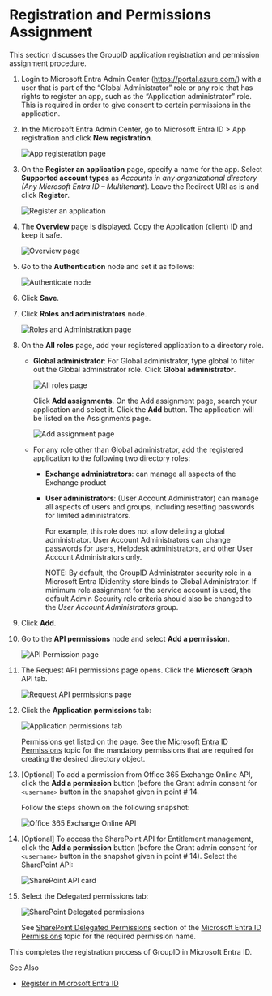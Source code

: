 # Registration and Permissions Assignment

This section discusses the GroupID application registration and permission assignment procedure.

1. Login to Microsoft Entra Admin Center (https://portal.azure.com/) with a user that is part of the
   “Global Administrator” role or any role that has rights to register an app, such as the
   “Application administrator” role. This is required in order to give consent to certain
   permissions in the application.
2. In the Microsoft Entra Admin Center, go to Microsoft Entra ID > App registration and click **New
   registration**.

   ![App registeration page](/img/versioned_docs/directorymanager_11.0/directorymanager/configureentraid/register/app_registeration.webp)

3. On the **Register an application** page, specify a name for the app. Select **Supported account
   types** as _Accounts in any organizational directory (Any Microsoft Entra ID – Multitenant_).
   Leave the Redirect URI as is and click **Register**.

   ![Register an application](/img/versioned_docs/directorymanager_11.0/directorymanager/configureentraid/register/register_an_application.webp)

4. The **Overview** page is displayed. Copy the Application (client) ID and keep it safe.

   ![Overview page](/img/versioned_docs/directorymanager_11.0/directorymanager/configureentraid/register/app_registeration_overview.webp)

5. Go to the **Authentication** node and set it as follows:

   ![Authenticate node](/img/versioned_docs/directorymanager_11.0/directorymanager/configureentraid/register/authenticate_node.webp)

6. Click **Save**.
7. Click **Roles and administrators** node.

   ![Roles and Administration page](/img/versioned_docs/directorymanager_11.0/directorymanager/configureentraid/register/roles_and_administration.webp)

8. On the **All roles** page, add your registered application to a directory role.

   - **Global administrator**: For Global administrator, type global to filter out the Global
     administrator role. Click **Global administrator**.

     ![All roles page](/img/versioned_docs/directorymanager_11.0/directorymanager/configureentraid/register/all_roles.webp)

     Click **Add assignments**. On the Add assignment page, search your application and select
     it. Click the **Add** button. The application will be listed on the Assignments page.

     ![Add assignment page](/img/versioned_docs/directorymanager_11.0/directorymanager/configureentraid/register/add_assignment.webp)

   - For any role other than Global administrator, add the registered application to the following
     two directory roles:

     - **Exchange administrators**: can manage all aspects of the Exchange product
     - **User administrators**: (User Account Administrator) can manage all aspects of users and
       groups, including resetting passwords for limited administrators.

       For example, this role does not allow deleting a global administrator. User Account
       Administrators can change passwords for users, Helpdesk administrators, and other User
       Account Administrators only.

       NOTE: By default, the GroupID Administrator security role in a Microsoft Entra
       IDidentity store binds to Global Administrator. If minimum role assignment for the
       service account is used, the default Admin Security role criteria should also be changed
       to the _User Account Administrators_ group.

9. Click **Add**.
10. Go to the **API permissions** node and select **Add a permission**.

    ![API Permission page](/img/versioned_docs/directorymanager_11.0/directorymanager/configureentraid/register/add_a_permission.webp)

11. The Request API permissions page opens. Click the **Microsoft Graph** API tab.

    ![Request API permissions page](/img/versioned_docs/directorymanager_11.0/directorymanager/configureentraid/register/request_api_permissions.webp)

12. Click the **Application permissions** tab:

    ![Application permissions tab](/img/versioned_docs/directorymanager_11.0/directorymanager/configureentraid/register/application_permission.webp)

    Permissions get listed on the page. See the
    [Microsoft Entra ID Permissions](/docs/directorymanager/11.0/directorymanager/configureentraid/register/apppermissions.md)
    topic for the mandatory permissions that are required for creating the desired directory object.

13. [Optional] To add a permission from Office 365 Exchange Online API, click the **Add a
    permission** button (before the Grant admin consent for `<username>` button in the snapshot
    given in point # 14.

    Follow the steps shown on the following snapshot:

    ![Office 365 Exchange Online API](/img/versioned_docs/directorymanager_11.0/directorymanager/configureentraid/register/office365_permission.webp)

14. [Optional] To access the SharePoint API for Entitlement management, click the **Add a
    permission** button (before the Grant admin consent for `<username>` button in the snapshot
    given in point # 14). Select the SharePoint API:

    ![SharePoint API card](/img/versioned_docs/directorymanager_11.0/directorymanager/configureentraid/register/sharepoint_api_card.webp)

15. Select the Delegated permissions tab:

    ![SharePoint Delegated permissions](/img/versioned_docs/directorymanager_11.0/directorymanager/configureentraid/register/sharepoint_delegated_permissions.webp)

    See
    [SharePoint Delegated Permissions](/docs/directorymanager/11.0/directorymanager/configureentraid/register/apppermissions.md#sharepoint-delegated-permissions)
    section of the
    [Microsoft Entra ID Permissions](/docs/directorymanager/11.0/directorymanager/configureentraid/register/apppermissions.md)
    topic for the required permission name.

This completes the registration process of GroupID in Microsoft Entra ID.

See Also

- [Register in Microsoft Entra ID](/docs/directorymanager/11.0/directorymanager/configureentraid/register/overview.md)
